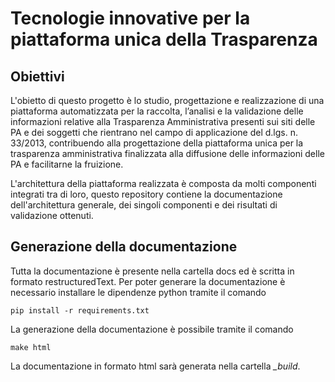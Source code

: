Tecnologie innovative per la piattaforma unica della Trasparenza
================================================================

Obiettivi
---------

L'obietto di questo progetto è lo studio, progettazione e realizzazione di una piattaforma
automatizzata per la raccolta, l’analisi e la validazione delle informazioni relative alla
Trasparenza Amministrativa presenti sui siti delle PA e dei soggetti che rientrano nel campo di
applicazione del d.lgs. n. 33/2013, contribuendo alla progettazione della piattaforma unica per la
trasparenza amministrativa finalizzata alla diffusione delle informazioni delle PA e facilitarne
la fruizione.

L'architettura della piattaforma realizzata è composta da molti componenti integrati tra di loro,
questo repository contiene la documentazione dell'architettura generale, dei singoli componenti e
dei risultati di validazione ottenuti.

Generazione della documentazione
--------------------------------

Tutta la documentazione è presente nella cartella docs ed è scritta in formato restructuredText.
Per poter generare la documentazione è necessario installare le dipendenze python tramite il comando

```
pip install -r requirements.txt
```

La generazione della documentazione è possibile tramite il comando 

```
make html
```

La documentazione in formato html sarà generata nella cartella *_build*.